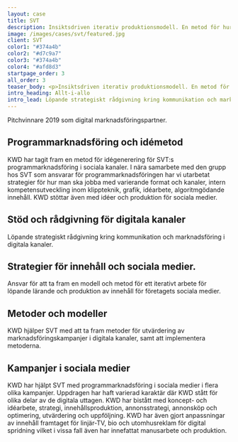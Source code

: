 ```yaml
---
layout: case
title: SVT
description: Insiktsdriven iterativ produktionsmodell. En metod för hur Sveriges Television löpande ökar den interna kunskapsnivån kring vilket innehåll som fungerar.
image: /images/cases/svt/featured.jpg
client: SVT
color1: "#374a4b"
color2: "#d7c9a7"
color3: "#374a4b"
color4: "#afd8d3"
startpage_order: 3
all_order: 3
teaser_body: <p>Insiktsdriven iterativ produktionsmodell. En metod för hur Sveriges Television löpande ökar den interna kunskapsnivån kring vilket innehåll som fungerar.</p>
intro_heading: Allt-i-allo
intro_lead: Löpande strategiskt rådgivning kring kommunikation och marknadsföring i digitala kanaler.
---
```


Pitchvinnare 2019 som digital marknadsföringspartner.

## Programmarknadsföring och idémetod

KWD har tagit fram en metod för idégenerering för SVT:s programmarknadsföring i sociala kanaler. I nära samarbete med den grupp hos SVT som ansvarar för programmarknadsföringen har vi utarbetat strategier för hur man ska jobba med varierande format och kanaler, intern kompetensutveckling inom klippteknik, grafik, idéarbete, algoritmgödande innehåll. KWD stöttar även med idéer och produktion för sociala medier.

## Stöd och rådgivning för digitala kanaler

Löpande strategiskt rådgivning kring kommunikation och marknadsföring i digitala kanaler.

## Strategier för innehåll och sociala medier.

Ansvar för att ta fram en modell och metod för ett iterativt arbete för löpande lärande och produktion av innehåll för företagets sociala medier.

## Metoder och modeller

KWD hjälper SVT med att ta fram metoder för utvärdering av marknadsföringskampanjer i digitala kanaler, samt att implementera metoderna.

## Kampanjer i sociala medier

KWD har hjälpt SVT med programmarknadsföring i sociala medier i flera olika kampanjer. Uppdragen har haft varierad karaktär där KWD stått för olika delar av de digitala uttagen. KWD har bistått med koncept- och idéarbete, strategi, innehållsproduktion, annonsstrategi, annonsköp och optimering, utvärdering och uppföljning. KWD har även gjort anpassningar av innehåll framtaget för linjär-TV, bio och utomhusreklam för digital spridning vilket i vissa fall även har innefattat manusarbete och produktion.
